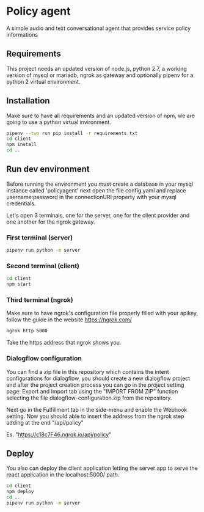# Policy agent
A simple audio and text conversational agent that provides service policy informations


## Requirements
This project needs an updated version of node.js, python 2.7, a working version
of mysql or mariadb, ngrok as gateway and optionally pipenv for a python 2 virtual environment.

## Installation
Make sure to have all requirements and an updated version of npm, we are going to
use a python virtual invironment.

```bash
pipenv --two run pip install -r requirements.txt
cd client
npm install
cd ..
```

## Run dev environment
Before running the environment you must create a database in your mysql instance called 'policyagent'
next open the file config.yaml and replace username:password in the connectionURI property with
your mysql credentials.

Let's open 3 terminals, one for the server, one for the client provider and one
another for the ngrok gateway.

### First terminal (server)
```bash
pipenv run python -m server
```

### Second terminal (client)
```bash
cd client
npm start
```

### Third terminal (ngrok)
Make sure to have ngrok's configuration file properly filled with your apikey, follow
the guide in the website https://ngrok.com/

```bash
ngrok http 5000
```

Take the https address that ngrok shows you.

### Dialogflow configuration
You can find a zip file in this repository which contains the intent configurations for
dialogflow, you should create a new dialogflow project and after the project creation
process you can go in the project setting page: Export and Import tab using the
"IMPORT FROM ZIP" function selecting the file dialogflow-configuration.zip from the repository.

Next go in the Fulfillment tab in the side-menu and enable the Webhook setting.
Now you should able to insert the address from the ngrok step adding at the end "/api/policy"

Es. "https://c18c7F46.ngrok.io/api/policy"

## Deploy
You also can deploy the client application letting the server app to serve the react application
in the localhost:5000/ path.

```bash
cd client
npm deploy
cd ..
pipenv run python -m server
```
